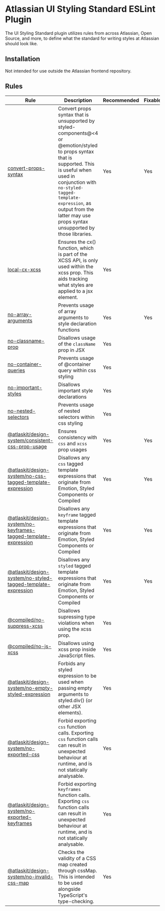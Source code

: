# Atlassian UI Styling Standard ESLint Plugin

The UI Styling Standard plugin utilizes rules from across Atlassian, Open Source, and more, to define what the standard for writing styles at Atlassian should look like.

## Installation

Not intended for use outside the Atlassian frontend repository.

## Rules

<!-- START_RULE_TABLE_CODEGEN -->
<!-- @codegenCommand yarn workspace @atlaskit/eslint-plugin-ui-styling-standard codegen -->

| Rule                                                                                                                                                                                              | Description                                                                                                                                                                                                                                                                                | Recommended | Fixable | Suggestions |
| ------------------------------------------------------------------------------------------------------------------------------------------------------------------------------------------------- | ------------------------------------------------------------------------------------------------------------------------------------------------------------------------------------------------------------------------------------------------------------------------------------------ | ----------- | ------- | ----------- |
| <a href="./src/rules/convert-props-syntax/README.md">convert-props-syntax</a>                                                                                                                     | Convert props syntax that is unsupported by styled-components@<4 or @emotion/styled to props syntax that is supported. This is useful when used in conjunction with `no-styled-tagged-template-expression`, as output from the latter may use props syntax unsupported by those libraries. | Yes         | Yes     |             |
| <a href="./src/rules/local-cx-xcss/README.md">local-cx-xcss</a>                                                                                                                                   | Ensures the cx() function, which is part of the XCSS API, is only used within the xcss prop. This aids tracking what styles are applied to a jsx element.                                                                                                                                  | Yes         |         |             |
| <a href="./src/rules/no-array-arguments/README.md">no-array-arguments</a>                                                                                                                         | Prevents usage of array arguments to style declaration functions                                                                                                                                                                                                                           | Yes         | Yes     |             |
| <a href="./src/rules/no-classname-prop/README.md">no-classname-prop</a>                                                                                                                           | Disallows usage of the `className` prop in JSX                                                                                                                                                                                                                                             | Yes         |         |             |
| <a href="./src/rules/no-container-queries/README.md">no-container-queries</a>                                                                                                                     | Prevents usage of @container query within css styling                                                                                                                                                                                                                                      | Yes         |         |             |
| <a href="./src/rules/no-important-styles/README.md">no-important-styles</a>                                                                                                                       | Disallows important style declarations                                                                                                                                                                                                                                                     | Yes         |         |             |
| <a href="./src/rules/no-nested-selectors/README.md">no-nested-selectors</a>                                                                                                                       | Prevents usage of nested selectors within css styling                                                                                                                                                                                                                                      | Yes         |         |             |
| <a href="https://atlassian.design/components/eslint-plugin-ui-styling-standard/consistent-css-prop-usage/usage">@atlaskit/design-system/consistent-css-prop-usage</a>                             | Ensures consistency with `css` and `xcss` prop usages                                                                                                                                                                                                                                      | Yes         | Yes     |             |
| <a href="https://atlassian.design/components/eslint-plugin-ui-styling-standard/no-css-tagged-template-expression/usage">@atlaskit/design-system/no-css-tagged-template-expression</a>             | Disallows any `css` tagged template expressions that originate from Emotion, Styled Components or Compiled                                                                                                                                                                                 | Yes         | Yes     |             |
| <a href="https://atlassian.design/components/eslint-plugin-ui-styling-standard/no-keyframes-tagged-template-expression/usage">@atlaskit/design-system/no-keyframes-tagged-template-expression</a> | Disallows any `keyframe` tagged template expressions that originate from Emotion, Styled Components or Compiled                                                                                                                                                                            | Yes         | Yes     |             |
| <a href="https://atlassian.design/components/eslint-plugin-ui-styling-standard/no-styled-tagged-template-expression/usage">@atlaskit/design-system/no-styled-tagged-template-expression</a>       | Disallows any `styled` tagged template expressions that originate from Emotion, Styled Components or Compiled                                                                                                                                                                              | Yes         | Yes     |             |
| <a href="https://atlassian.design/components/eslint-plugin-ui-styling-standard/no-suppress-xcss/usage">@compiled/no-suppress-xcss</a>                                                             | Disallows supressing type violations when using the xcss prop.                                                                                                                                                                                                                             | Yes         |         |             |
| <a href="https://atlassian.design/components/eslint-plugin-ui-styling-standard/no-js-xcss/usage">@compiled/no-js-xcss</a>                                                                         | Disallows using xcss prop inside JavaScript files.                                                                                                                                                                                                                                         | Yes         |         |             |
| <a href="https://atlassian.design/components/eslint-plugin-ui-styling-standard/no-empty-styled-expression/usage">@atlaskit/design-system/no-empty-styled-expression</a>                           | Forbids any styled expression to be used when passing empty arguments to styled.div() (or other JSX elements).                                                                                                                                                                             | Yes         |         |             |
| <a href="https://atlassian.design/components/eslint-plugin-ui-styling-standard/no-exported-css/usage">@atlaskit/design-system/no-exported-css</a>                                                 | Forbid exporting `css` function calls. Exporting `css` function calls can result in unexpected behaviour at runtime, and is not statically analysable.                                                                                                                                     | Yes         |         |             |
| <a href="https://atlassian.design/components/eslint-plugin-ui-styling-standard/no-exported-keyframes/usage">@atlaskit/design-system/no-exported-keyframes</a>                                     | Forbid exporting `keyframes` function calls. Exporting `css` function calls can result in unexpected behaviour at runtime, and is not statically analysable.                                                                                                                               | Yes         |         |             |
| <a href="https://atlassian.design/components/eslint-plugin-ui-styling-standard/no-invalid-css-map/usage">@atlaskit/design-system/no-invalid-css-map</a>                                           | Checks the validity of a CSS map created through cssMap. This is intended to be used alongside TypeScript's type-checking.                                                                                                                                                                 | Yes         |         |             |

<!-- END_RULE_TABLE_CODEGEN -->
